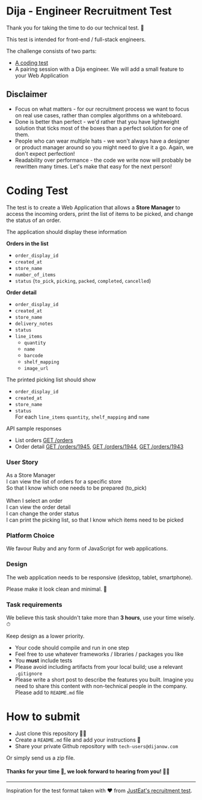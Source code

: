 Dija - Engineer Recruitment Test
==================================

Thank you for taking the time to do our technical test. 🙂

This test is intended for front-end / full-stack engineers.

The challenge consists of two parts:

* [A coding test](#coding-test)
* A pairing session with a Dija engineer. We will add a small feature to your Web Application


## Disclaimer
- Focus on what matters - for our recruitment process we want to focus on real use cases, rather than complex algorithms on a whiteboard.
- Done is better than perfect - we'd rather that you have lightweight solution that ticks most of the boxes than a perfect solution for one of them.
- People who can wear multiple hats - we won't always have a designer or product manager around so you might need to give it a go. Again, we don't expect perfection!
- Readability over performance - the code we write now will probably be rewritten many times. Let's make that easy for the next person!


# Coding Test
The test is to create a Web Application that allows a **Store Manager** to access the incoming orders, print the list of items to be picked, and change the status of an order.

The application should display these information 

**Orders in the list**
- `order_display_id`
- `created_at`
- `store_name`
- `number_of_items`
- `status` (`to_pick`, `picking`, `packed`, `completed`, `cancelled`)

**Order detail**
- `order_display_id`
- `created_at`
- `store_name`
- `delivery_notes`
- `status`
- `line_items`
  - `quantity`
  - `name`
  - `barcode`
  - `shelf_mapping`
  - `image_url`
	
The printed picking list should show
- `order_display_id`
- `created_at`
- `store_name`
- `status`\
For each `line_items`
`quantity`, `shelf_mapping` and `name`


API sample responses
- List orders [GET /orders](fixtures/orders-list.json)
- Order detail [GET /orders/1945](fixtures/order-1945.json), [GET /orders/1944](fixtures/order-1944.json), [GET /orders/1943](fixtures/order-1943.json)

### User Story
As a Store Manager\
I can view the list of orders for a specific store\
So that I know which one needs to be prepared (to_pick)\
\
When I select an order\
I can view the order detail\
I can change the order status\
I can print the picking list, so that I know which items need to be picked


### Platform Choice
We favour Ruby and any form of JavaScript for web applications.


### Design
The web application needs to be responsive (desktop, tablet, smartphone).

Please make it look clean and minimal. 🙂 

### Task requirements
We believe this task shouldn't take more than **3 hours**, use your time wisely. ⏱

Keep design as a lower priority.

- Your code should compile and run in one step
- Feel free to use whatever frameworks / libraries / packages you like
- You **must** include tests
- Please avoid including artifacts from your local build; use a relevant `.gitignore`
- Please write a short post to describe the features you built. Imagine you need to share this content with non-technical people in the company. Please add to `README.md` file


# How to submit
- Just clone this repository 🧑‍💻
- Create a `README.md` file and add your instructions 📝
- Share your private Github repository with `tech-users@dijanow.com`

Or simply send us a zip file.


#### Thanks for your time 🙏, we look forward to hearing from you! 🚀🚀

----

Inspiration for the test format taken with ❤️ from [JustEat's recruitment test](https://github.com/justeat/JustEat.RecruitmentTest).

